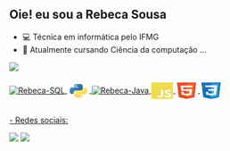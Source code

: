 ## Oie! eu sou a Rebeca Sousa

- 💻 Técnica em informática pelo IFMG
- 📕 Atualmente cursando Ciência da computação ...

<div>
  <a href="https://github.com/rebecaspinho">
  <img height="180em" src="https://github-readme-stats.vercel.app/api/top-langs/?username=rebecaspinho&layout=compact&langs_count=16&theme=dracula"/>
</div>

<div style="display: inline_block"><br>
  <img align="center" alt="Rebeca-SQL" height="30" widht="40" src="https://cdn.jsdelivr.net/gh/devicons/devicon@latest/icons/sqldeveloper/sqldeveloper-original.svg" />
  <img align="center" alt="Rebeca-Python" height="30" width="40" src="https://raw.githubusercontent.com/devicons/devicon/master/icons/python/python-original.svg">
  <img align="center" alt="Rebeca-Java" height="30" width="40" src="https://cdn.jsdelivr.net/gh/devicons/devicon@latest/icons/java/java-original.svg" />
  <img align="center" alt="Rebeca-Js" height="30" width="40" src="https://raw.githubusercontent.com/devicons/devicon/master/icons/javascript/javascript-plain.svg">
  <img align="center" alt="Rebeca-HTML" height="30" width="40" src="https://raw.githubusercontent.com/devicons/devicon/master/icons/html5/html5-original.svg">
  <img align="center" alt="Rebeca-CSS" height="30" width="40" src="https://raw.githubusercontent.com/devicons/devicon/master/icons/css3/css3-original.svg">
</div>

## 

<div>  
  - Redes sociais:
  
  <a href = "mailto:rebecaspinho@gmail.com"><img src="https://img.shields.io/badge/-Gmail-%23333?style=for-the-badge&logo=gmail&logoColor=white" target="_blank"></a>
  <a href="https://www.linkedin.com/in/rebeca-sousa-pinho-20a299341" target="_blank"><img src="https://img.shields.io/badge/-LinkedIn-%230077B5?style=for-the-badge&logo=linkedin&logoColor=white" target="_blank"></a>   
</div>
